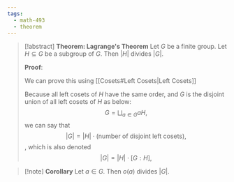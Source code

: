 ```yaml
---
tags:
  - math-493
  - theorem
---
```

> [!abstract] **Theorem: Lagrange's Theorem**
> Let $G$ be a finite group. Let $H \subseteq G$ be a subgroup of $G$. Then $\left| H \right|$ divides $\left| G \right|$.
> 
> **Proof**:
> 
> We can prove this using [[Cosets#Left Cosets|Left Cosets]]
> 
> Because all left cosets of $H$ have the same order, and $G$ is the disjoint union of all left cosets of $H$ as below: $$G = \bigsqcup_{a \in G}aH,$$ we can say that $$\left|G\right| = \left|H\right| \cdot \left(\text{number of disjoint left cosets}\right),$$, which is also denoted $$\left|G\right| = \left|H\right| \cdot \left[G : H\right],$$


> [!note] **Corollary**
> Let $a \in G$. Then $o(a)$ divides $\left| G\right|$.

